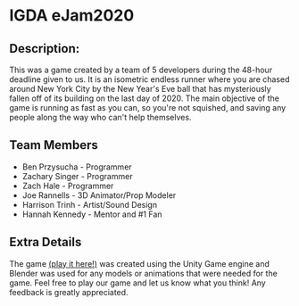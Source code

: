 # IGDA eJam2020

## Description:
This was a game created by a team of 5 developers during the 48-hour deadline given to us. It is an isometric endless runner where you are chased around New York City by the New Year's Eve ball that has mysteriously fallen off of its building on the last day of 2020. The main objective of the game is running as fast as you can, so you're not squished, and saving any people along the way who can't help themselves.

## Team Members
* Ben Przysucha - Programmer
* Zachary Singer - Programmer
* Zach Hale - Programmer
* Joe Rannells - 3D Animator/Prop Modeler
* Harrison Trinh - Artist/Sound Design
* Hannah Kennedy - Mentor and #1 Fan

## Extra Details
The game [(play it here!)](https://bentenure.itch.io/final-disaster) was created using the Unity Game engine and Blender was used for any models or animations that were needed for the game. Feel free to play our game and let us know what you think! Any feedback is greatly appreciated.
